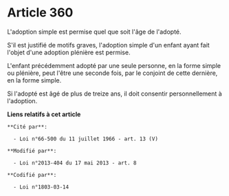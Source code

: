 # Article 360

L'adoption simple est permise quel que soit l'âge de l'adopté.

S'il est justifié de motifs graves, l'adoption simple d'un enfant ayant fait l'objet d'une adoption plénière est permise.

L'enfant précédemment adopté par une seule personne, en la forme simple ou plénière, peut l'être une seconde fois, par le
conjoint de cette dernière, en la forme simple. 

Si l'adopté est âgé de plus de treize ans, il doit consentir personnellement à l'adoption.

**Liens relatifs à cet article**

	**Cité par**:

	  - Loi n°66-500 du 11 juillet 1966 - art. 13 (V)

	**Modifié par**:

	  - Loi n°2013-404 du 17 mai 2013 - art. 8

	**Codifié par**:

	  - Loi n°1803-03-14
